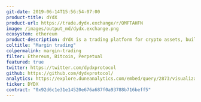 ```yaml
---
git-date: 2019-06-14T15:56:54-07:00
product-title: dYdX
product-url: https://trade.dydx.exchange/r/QMFTAHFN
image: /images/output_md/dydx.exchange.png
ecosystem: ethereum
product-description: dYdX is a trading platform for crypto assets, built with open-source protocols, enabling decentralized margin trading. [dYdX - Decentralized Platform for Advanced Financial Products, interview with  Antonio Juliano](/dydx)
coltitle: "Margin trading"
colpermalink: margin-trading
filter: Ethereum, Bitcoin, Perpetual
featured: true
twitter: https://twitter.com/dydxprotocol
github: https://github.com/dydxprotocol/
analytics: https://explore.duneanalytics.com/embed/query/2873/visualization/5534?api_key=ZcYHEmH4ZQrNEKcN22tNrTn2HvYl8tNFUjVwh7WG
ticker: DYDX
contract: "0x92d6c1e31e14520e676a687f0a93788b716beff5"
---
```

